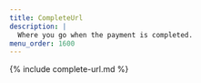 ```yaml
---
title: CompleteUrl
description: |
  Where you go when the payment is completed.
menu_order: 1600
---
```


{% include complete-url.md %}
